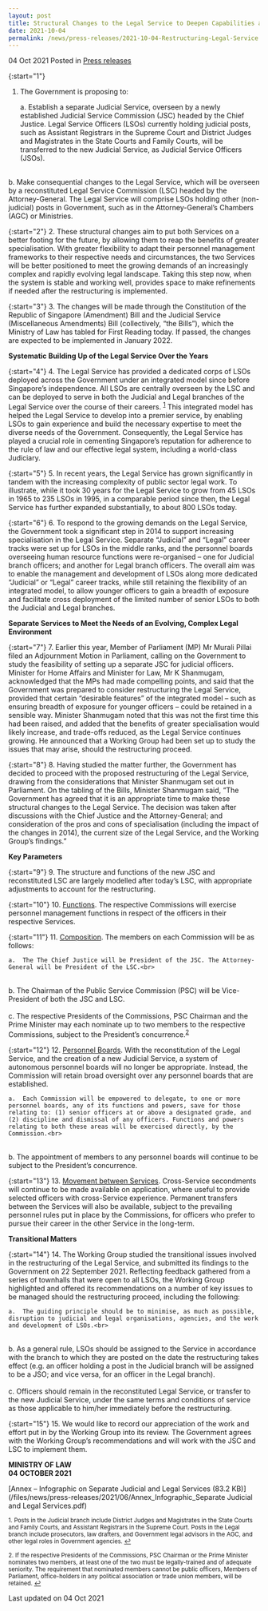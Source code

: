 ```yaml
---
layout: post
title: Structural Changes to the Legal Service to Deepen Capabilities and Better Meet Evolving Demands  
date: 2021-10-04
permalink: /news/press-releases/2021-10-04-Restructuring-Legal-Service
---
```


04 Oct 2021 Posted in [Press releases](/news/press-releases)

{:start="1"}
1. The Government is proposing to: 

    a.	Establish a separate Judicial Service, overseen by a newly established Judicial Service Commission (JSC) headed by the Chief Justice. Legal Service Officers (LSOs) currently holding judicial posts, such as Assistant Registrars in the Supreme Court and District Judges and Magistrates in the State Courts and Family Courts, will be transferred to the new Judicial Service, as Judicial Service Officers (JSOs).<br>
<br>
    b.	Make consequential changes to the Legal Service, which will be overseen by a reconstituted Legal Service Commission (LSC) headed by the Attorney-General. The Legal Service will comprise LSOs holding other (non-judicial) posts in Government, such as in the Attorney-General’s Chambers (AGC) or Ministries.

{:start="2"}
2. These structural changes aim to put both Services on a better footing for the future, by allowing them to reap the benefits of greater specialisation. With greater flexibility to adapt their personnel management frameworks to their respective needs and circumstances, the two Services will be better positioned to meet the growing demands of an increasingly complex and rapidly evolving legal landscape. Taking this step now, when the system is stable and working well, provides space to make refinements if needed after the restructuring is implemented.

{:start="3"}
3. The changes will be made through the Constitution of the Republic of Singapore (Amendment) Bill and the Judicial Service (Miscellaneous Amendments) Bill (collectively, “the Bills”), which the Ministry of Law has tabled for First Reading today. If passed, the changes are expected to be implemented in January 2022. 

**Systematic Building Up of the Legal Service Over the Years**

{:start="4"}
4. The Legal Service has provided a dedicated corps of LSOs deployed across the Government under an integrated model since before Singapore’s independence. All LSOs are centrally overseen by the LSC and can be deployed to serve in both the Judicial and Legal branches of the Legal Service over the course of their careers. <sup><a href="#fn1" id="ref1">1</a></sup> This integrated model has helped the Legal Service to develop into a premier service, by enabling LSOs to gain experience and build the necessary expertise to meet the diverse needs of the Government. Consequently, the Legal Service has played a crucial role in cementing Singapore’s reputation for adherence to the rule of law and our effective legal system, including a world-class Judiciary.

{:start="5"}
5. In recent years, the Legal Service has grown significantly in tandem with the increasing complexity of public sector legal work. To illustrate, while it took 30 years for the Legal Service to grow from 45 LSOs in 1965 to 235 LSOs in 1995, in a comparable period since then, the Legal Service has further expanded substantially, to about 800 LSOs today. 

{:start="6"}
6. To respond to the growing demands on the Legal Service, the Government took a significant step in 2014 to support increasing specialisation in the Legal Service. Separate “Judicial” and “Legal” career tracks were set up for LSOs in the middle ranks, and the personnel boards overseeing human resource functions were re-organised – one for Judicial branch officers; and another for Legal branch officers. The overall aim was to enable the management and development of LSOs along more dedicated “Judicial” or “Legal” career tracks, while still retaining the flexibility of an integrated model, to allow younger officers to gain a breadth of exposure and facilitate cross deployment of the limited number of senior LSOs to both the Judicial and Legal branches.

**Separate Services to Meet the Needs of an Evolving, Complex Legal Environment**

{:start="7"}
7. Earlier this year, Member of Parliament (MP) Mr Murali Pillai filed an Adjournment Motion in Parliament, calling on the Government to study the feasibility of setting up a separate JSC for judicial officers. Minister for Home Affairs and Minister for Law, Mr K Shanmugam, acknowledged that the MPs had made compelling points, and said that the Government was prepared to consider restructuring the Legal Service, provided that certain “desirable features” of the integrated model – such as ensuring breadth of exposure for younger officers – could be retained in a sensible way. Minister Shanmugam noted that this was not the first time this had been raised, and added that the benefits of greater specialisation would likely increase, and trade-offs reduced, as the Legal Service continues growing. He announced that a Working Group had been set up to study the issues that may arise, should the restructuring proceed.
    
{:start="8"}
8. Having studied the matter further, the Government has decided to proceed with the proposed restructuring of the Legal Service, drawing from the considerations that Minister Shanmugam set out in Parliament. On the tabling of the Bills, Minister Shanmugam said, “The Government has agreed that it is an appropriate time to make these structural changes to the Legal Service. The decision was taken after discussions with the Chief Justice and the Attorney-General; and consideration of the pros and cons of specialisation (including the impact of the changes in 2014), the current size of the Legal Service, and the Working Group’s findings.” 

**Key Parameters**

{:start="9"}
9. The structure and functions of the new JSC and reconstituted LSC are largely modelled after today’s LSC, with appropriate adjustments to account for the restructuring.

{:start="10"}
10. <u>Functions</u>. The respective Commissions will exercise personnel management functions in respect of the officers in their respective Services. 

{:start="11"}
11. <u>Composition</u>. The members on each Commission will be as follows: 

    a.	The The Chief Justice will be President of the JSC. The Attorney-General will be President of the LSC.<br>
<br>
    b.	The Chairman of the Public Service Commission (PSC) will be Vice-President of both the JSC and LSC.<br>
    <br>
    c.	The respective Presidents of the Commissions, PSC Chairman and the Prime Minister may each nominate up to two members to the respective Commissions, subject to the President’s concurrence.<sup><a href="#fn2" id="ref2">2</a></sup>
    
{:start="12"}
12. <u>Personnel Boards</u>. With the reconstitution of the Legal Service, and the creation of a new Judicial Service, a system of autonomous personnel boards will no longer be appropriate. Instead, the Commission will retain broad oversight over any personnel boards that are established. 

    a.	Each Commission will be empowered to delegate, to one or more personnel boards, any of its functions and powers, save for those relating to: (1) senior officers at or above a designated grade, and (2) discipline and dismissal of any officers. Functions and powers relating to both these areas will be exercised directly, by the Commission.<br>
<br>
    b.	The appointment of members to any personnel boards will continue to be subject to the President’s concurrence.

{:start="13"}
13. <u>Movement between Services</u>. Cross-Service secondments will continue to be made available on application, where useful to provide selected officers with cross-Service experience. Permanent transfers between the Services will also be available, subject to the prevailing personnel rules put in place by the Commissions, for officers who prefer to pursue their career in the other Service in the long-term.  

**Transitional Matters**

{:start="14"}
14. The Working Group studied the transitional issues involved in the restructuring of the Legal Service, and submitted its findings to the Government on 22 September 2021.  Reflecting feedback gathered from a series of townhalls that were open to all LSOs, the Working Group highlighted and offered its recommendations on a number of key issues to be managed should the restructuring proceed, including the following:

    a.	The guiding principle should be to minimise, as much as possible, disruption to judicial and legal organisations, agencies, and the work and development of LSOs.<br>
<br>
    b.	As a general rule, LSOs should be assigned to the Service in accordance with the branch to which they are posted on the date the restructuring takes effect (e.g. an officer holding a post in the Judicial branch will be assigned to be a JSO; and vice versa, for an officer in the Legal branch).<br>
    <br>
    c.	Officers should remain in the reconstituted Legal Service, or transfer to the new Judicial Service, under the same terms and conditions of service as those applicable to him/her immediately before the restructuring.
    
{:start="15"}
15. We would like to record our appreciation of the work and effort put in by the Working Group into its review. The Government agrees with the Working Group’s recommendations and will work with the JSC and LSC to implement them.


**MINISTRY OF LAW**
<br>**04 OCTOBER 2021**

[Annex – Infographic on Separate Judicial and Legal Services (83.2 KB)](/files/news/press-releases/2021/06/Annex_Infographic_Separate Judicial and Legal Services.pdf)<br>

<p><sup id="fn1">1. Posts in the Judicial branch include District Judges and Magistrates in the State Courts and Family Courts, and Assistant Registrars in the Supreme Court. Posts in the Legal branch include prosecutors, law drafters, and Government legal advisors in the AGC, and other legal roles in Government agencies. <a href="#ref1" title="Jump back to footnote 1 in the text.">↩</a></sup></p>

<p><sup id="fn2">2. If the respective Presidents of the Commissions, PSC Chairman or the Prime Minister nominates two members, at least one of the two must be legally-trained and of adequate seniority. The requirement that nominated members cannot be public officers, Members of Parliament, office-holders in any political association or trade union members, will be retained. <a href="#ref2" title="Jump back to footnote 2 in the text.">↩</a></sup></p>

<p class="right-side-updated">Last updated on 04 Oct 2021</p>
